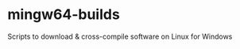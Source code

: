 mingw64-builds
==============

Scripts to download &amp; cross-compile software on Linux for Windows
